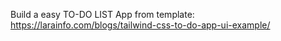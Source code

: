 Build a easy TO-DO LIST App from template: https://larainfo.com/blogs/tailwind-css-to-do-app-ui-example/

